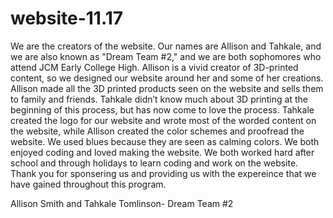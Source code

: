 # website-11.17

We are the creators of the website. Our names are Allison and Tahkale, and we are also known as "Dream Team #2," and we are both sophomores who attend JCM Early College High. Allison is a vivid creator of 3D-printed content, so we designed our website around her and some of her creations. Allison made all the 3D printed products seen on the website and sells them to family and friends. Tahkale didn’t know much about 3D printing at the beginning of this process, but has now come to love the process. Tahkale created the logo for our website and wrote most of the worded content on the website, while Allison created the color schemes and proofread the website. We used blues because they are seen as calming colors. We both enjoyed coding and loved making the website. We both worked hard after school and through holidays to learn coding and work on the website. Thank you for sponsering us and providing us with the expereince that we have gained throughout this program.

Allison Smith and Tahkale Tomlinson- Dream Team #2

